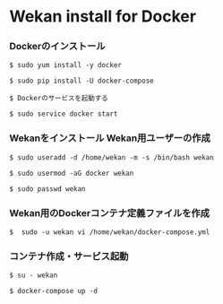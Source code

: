 # Wekan install for Docker

### Dockerのインストール
`$ sudo yum install -y docker`

`$ sudo pip install -U docker-compose`

`$ Dockerのサービスを起動する`

`$ sudo service docker start`

### Wekanをインストール Wekan用ユーザーの作成

`$ sudo useradd -d /home/wekan -m -s /bin/bash wekan`

`$ sudo usermod -aG docker wekan`

`$ sudo passwd wekan`

### Wekan用のDockerコンテナ定義ファイルを作成
`$  sudo -u wekan vi /home/wekan/docker-compose.yml`

### コンテナ作成・サービス起動
`$ su - wekan`

`$ docker-compose up -d`
